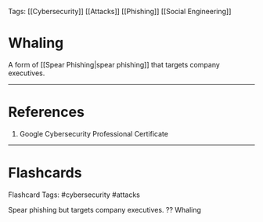 Tags: [[Cybersecurity]] [[Attacks]] [[Phishing]] [[Social Engineering]]
# Whaling

A form of [[Spear Phishing|spear phishing]] that targets company executives.

---
# References

1. Google Cybersecurity Professional Certificate

---
# Flashcards

Flashcard Tags: #cybersecurity #attacks 

Spear phishing but targets company executives.
??
Whaling
<!--SR:!2024-05-15,16,290!2024-05-14,15,292-->